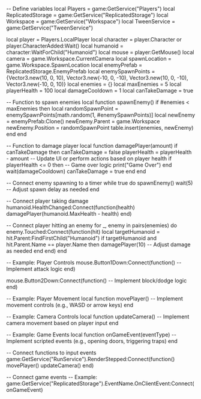 -- Define variables
local Players = game:GetService("Players")
local ReplicatedStorage = game:GetService("ReplicatedStorage")
local Workspace = game:GetService("Workspace")
local TweenService = game:GetService("TweenService")

local player = Players.LocalPlayer
local character = player.Character or player.CharacterAdded:Wait()
local humanoid = character:WaitForChild("Humanoid")
local mouse = player:GetMouse()
local camera = game.Workspace.CurrentCamera
local spawnLocation = game.Workspace.SpawnLocation
local enemyPrefab = ReplicatedStorage.EnemyPrefab
local enemySpawnPoints = {Vector3.new(10, 0, 10), Vector3.new(-10, 0, -10), Vector3.new(10, 0, -10), Vector3.new(-10, 0, 10)}
local enemies = {}
local maxEnemies = 5
local playerHealth = 100
local damageCooldown = 1
local canTakeDamage = true

-- Function to spawn enemies
local function spawnEnemy()
    if #enemies < maxEnemies then
        local randomSpawnPoint = enemySpawnPoints[math.random(1, #enemySpawnPoints)]
        local newEnemy = enemyPrefab:Clone()
        newEnemy.Parent = game.Workspace
        newEnemy.Position = randomSpawnPoint
        table.insert(enemies, newEnemy)
    end
end

-- Function to damage player
local function damagePlayer(amount)
    if canTakeDamage then
        canTakeDamage = false
        playerHealth = playerHealth - amount
        -- Update UI or perform actions based on player health
        if playerHealth <= 0 then
            -- Game over logic
            print("Game Over")
        end
        wait(damageCooldown)
        canTakeDamage = true
    end
end

-- Connect enemy spawning to a timer
while true do
    spawnEnemy()
    wait(5) -- Adjust spawn delay as needed
end

-- Connect player taking damage
humanoid.HealthChanged:Connect(function(health)
    damagePlayer(humanoid.MaxHealth - health)
end)

-- Connect player hitting an enemy
for _, enemy in pairs(enemies) do
    enemy.Touched:Connect(function(hit)
        local targetHumanoid = hit.Parent:FindFirstChild("Humanoid")
        if targetHumanoid and hit.Parent.Name == player.Name then
            damagePlayer(10) -- Adjust damage as needed
        end
    end)
end

-- Example: Player Controls
mouse.Button1Down:Connect(function()
    -- Implement attack logic
end)

mouse.Button2Down:Connect(function()
    -- Implement block/dodge logic
end)

-- Example: Player Movement
local function movePlayer()
    -- Implement movement controls (e.g., WASD or arrow keys)
end

-- Example: Camera Controls
local function updateCamera()
    -- Implement camera movement based on player input
end

-- Example: Game Events
local function onGameEvent(eventType)
    -- Implement scripted events (e.g., opening doors, triggering traps)
end

-- Connect functions to input events
game:GetService("RunService").RenderStepped:Connect(function()
    movePlayer()
    updateCamera()
end)

-- Connect game events
-- Example: game:GetService("ReplicatedStorage").EventName.OnClientEvent:Connect(onGameEvent)
